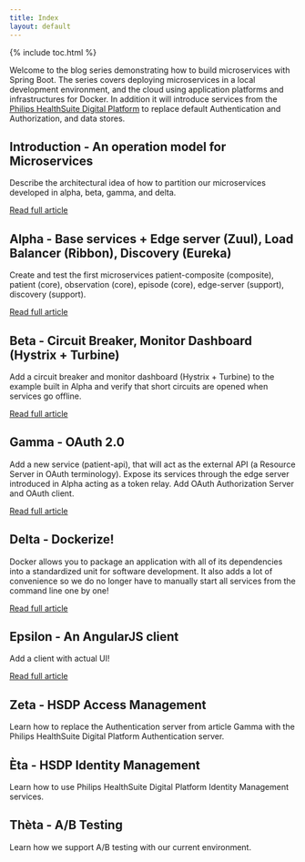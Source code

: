 ```yaml
---
title: Index
layout: default
---
```


{% include toc.html %}

Welcome to the blog series demonstrating how to build microservices with Spring Boot. The series covers deploying microservices in a local development environment, and the cloud using application platforms and infrastructures for Docker. In addition it will introduce services from the 
[Philips HealthSuite Digital Platform](http://www.usa.philips.com/healthcare/innovation/about-health-suite) to replace default Authentication and
Authorization, and data stores. 


## **Introduction** - An operation model for Microservices
Describe the architectural idea of how to partition our microservices developed in alpha, beta, gamma, and delta.

[Read full article](articles/introduction.html)

## **Alpha** - Base services + Edge server (Zuul), Load Balancer (Ribbon), Discovery (Eureka)
Create and test the first microservices patient-composite (composite), patient (core), observation (core), episode (core), edge-server (support), discovery (support).

[Read full article](articles/alpha.html)

## **Beta** - Circuit Breaker, Monitor Dashboard (Hystrix + Turbine)
Add a circuit breaker and monitor dashboard (Hystrix + Turbine) to the example built in Alpha and verify that short circuits are opened when services go offline.

[Read full article](articles/beta.html)

## **Gamma** - OAuth 2.0
Add a new service (patient-api), that will act as the external API (a Resource Server in OAuth terminology). Expose its services through the edge server introduced in Alpha acting as a token relay. Add OAuth Authorization Server and OAuth client.

[Read full article](articles/gamma.html)

## **Delta** - Dockerize!
Docker allows you to package an application with all of its dependencies into a standardized unit for software development. It also adds a lot
of convenience so we do no longer have to manually start all services from the command line one by one!

[Read full article](articles/delta.html)

## **Epsilon** - An AngularJS client
Add a client with actual UI!

[Read full article](articles/epsilon.html)

## **Zeta** - HSDP Access Management
Learn how to replace the Authentication server from article Gamma with the Philips HealthSuite Digital Platform Authentication server.

## **Èta** - HSDP Identity Management
Learn how to use Philips HealthSuite Digital Platform Identity Management services.

## **Thèta** - A/B Testing
Learn how we support A/B testing with our current environment.

